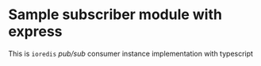 # Sample subscriber module with express

This is `ioredis` _pub/sub_ consumer instance implementation with typescript
